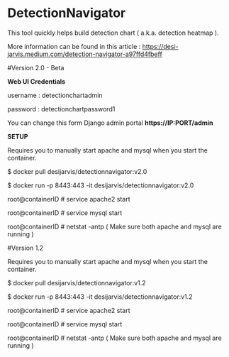 # DetectionNavigator

This tool quickly helps build detection chart ( a.k.a. detection heatmap ).

More information can be found in this article : https://desi-jarvis.medium.com/detection-navigator-a97ffd4fbeff

#Version 2.0 - Beta 

**Web UI Credentials**

username : detectionchartadmin

password : detectionchartpassword1

You can change this form Django admin portal **https://IP:PORT/admin**

**SETUP**

Requires you to manually start apache and mysql when you start the container. 

$ docker pull desijarvis/detectionnavigator:v2.0

$ docker run -p 8443:443 -it desijarvis/detectionnavigator:v2.0          

root@containerID # service apache2 start                                

root@containerID # service mysql start

root@containerID # netstat -antp                                        ( Make sure both apache and mysql are running )

#Version 1.2  

Requires you to manually start apache and mysql when you start the container. 

$ docker pull desijarvis/detectionnavigator:v1.2

$ docker run -p 8443:443 -it desijarvis/detectionnavigator:v1.2          

root@containerID # service apache2 start

root@containerID # service mysql start

root@containerID # netstat -antp                                        ( Make sure both apache and mysql are running )
